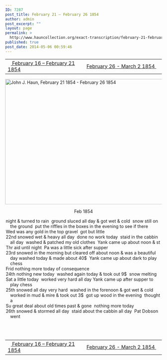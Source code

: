 ```yaml
---
ID: 7287
post_title: February 21 – February 26 1854
author: admin
post_excerpt: ""
layout: page
permalink: >
  http://www.hauncollection.org/exact-transcription/february-21-february-26-1854/
published: true
post_date: 2014-05-06 00:59:46
---
```

<table style="width: 100%;" align="center">
<tbody>
<tr>
<td width="50%"><a href="http://www.hauncollection.org/version-2/version-ii-series-i/february-16-february-21-1854/"><img src="https://lh3.googleusercontent.com/-EFJpxxNiPNw/VqgtWBCZrMI/AAAAAAAAAFU/WfY4lPFWWkg/s800-Ic42/Soeb-Plain-Arrows-8-10px.png" alt="" width="10" height="10" /> February 16 – February 21 1854</a></td>
<td style="text-align: right;"><a href="http://www.hauncollection.org/version-2/version-ii-series-i/february-26-march-2-1854/"> February 26 - March 2 1854 <img src="https://lh3.googleusercontent.com/-67k0cYlpXHw/VqgtWKz1MXI/AAAAAAAAAFU/k9PW_Piyurk/s800-Ic42/Soeb-Plain-Arrows-5-10px.png" alt="" width="10" height="10" /></a></td>
</tr>
</tbody>
</table>
<a href="http://www.hauncollection.org/wp-content/uploads/John Haun/JJH_012_February 21 1854 - February 26 1854.JPG" target="_blank" rel="noopener"><img class="alignnone wp-image-2242 size-large" src="http://www.hauncollection.org/wp-content/uploads/John Haun/JJH_012_February 21 1854 - February 26 1854-1024x682.jpg" alt="John J. Haun, February 21 1854 - February 26 1854" width="604" height="402" /></a>
<p style="text-align: center;">Feb 1854</p>

<div style="text-indent: -1em; padding-left: 16px;">night &amp; turned to rain  ground sluced all day &amp; got wet &amp; cold  snow still
on the ground  put the riffles in the boxes in the evening to see if there</div>
<div style="text-indent: -1em; padding-left: 16px;">Wed was any gold in the top gravel  got but little</div>
<div style="text-indent: -1em; padding-left: 16px;">22nd snowed wet &amp; heavy all day  done no work today  staid in the cabbin
all day  washed &amp; patched my old clothes  Yank came up about noon &amp; st</div>
<div style="text-indent: -1em; padding-left: 16px;">Thr aid until night  Pa was a little sick after supper</div>
<div style="text-indent: -1em; padding-left: 16px;">23rd snowed in the morning but cleared off about noon &amp; was a beautiful day
washed today &amp; made about 40$  Yank came up about dark to play chess</div>
<div style="text-indent: -1em; padding-left: 16px;">Frid nothing more today of consequence</div>
<div style="text-indent: -1em; padding-left: 16px;">24th nothing new today  washed again today &amp; took out 9$  snow melting</div>
<div style="text-indent: -1em; padding-left: 16px;">Sat a little today  worked very hard all day Yank came up after supper to play chess</div>
<div style="text-indent: -1em; padding-left: 16px;">25th snowed all day very hard  washed in the forenoon &amp; got wet &amp; cold worked
in mud &amp; mire &amp; took out 3$  got up wood in the evening  thought a</div>
<div style="text-indent: -1em; padding-left: 16px;">Su great deal about old times past &amp; gone  nothing more today</div>
<div style="text-indent: -1em; padding-left: 16px;">26th snowed &amp; stormed all day  staid about the cabbin all day  Pat Dobson went</div>
<br><br><bR>
<table style="width: 100%;" align="center">
<tbody>
<tr>
<td width="50%"><a href="http://www.hauncollection.org/version-2/version-ii-series-i/february-16-february-21-1854/"><img src="https://lh3.googleusercontent.com/-EFJpxxNiPNw/VqgtWBCZrMI/AAAAAAAAAFU/WfY4lPFWWkg/s800-Ic42/Soeb-Plain-Arrows-8-10px.png" alt="" width="10" height="10" /> February 16 – February 21 1854</a></td>
<td style="text-align: right;"><a href="http://www.hauncollection.org/version-2/version-ii-series-i/february-26-march-2-1854/"> February 26 - March 2 1854 <img src="https://lh3.googleusercontent.com/-67k0cYlpXHw/VqgtWKz1MXI/AAAAAAAAAFU/k9PW_Piyurk/s800-Ic42/Soeb-Plain-Arrows-5-10px.png" alt="" width="10" height="10" /></a></td>
</tr>
</tbody>
</table>